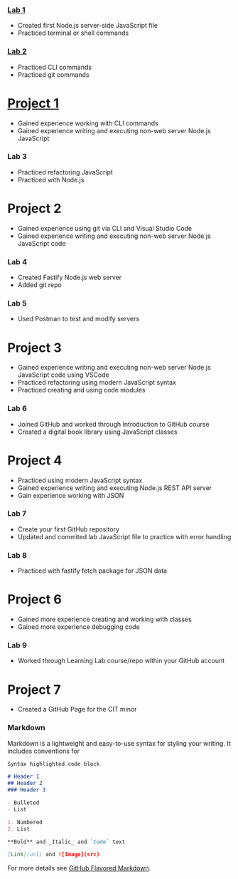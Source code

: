 ### [Lab 1](https://ddebacker-school.github.io/cit281-lab1/)
- Created first Node.js server-side JavaScript file
- Practiced terminal or shell commands

### [Lab 2](https://ddebacker-school.github.io/cit281-lab2/)
- Practiced CLI commands
- Practiced git commands

# [Project 1](https://ddebacker-school.github.io/cit281-p1/) 
- Gained experience working with CLI commands
- Gained experience writing and executing non-web server Node.js JavaScript

### Lab 3
- Practiced refactoring JavaScript
- Practiced with Node.js

# Project 2
- Gained experience using git via CLI and Visual Studio Code
- Gained experience writing and executing non-web server Node.js JavaScript code

### Lab 4
- Created Fastify Node.js web server
- Added git repo

### Lab 5
- Used Postman to test and modify servers

# Project 3
- Gained experience writing and executing non-web server Node.js JavaScript code using VSCode
- Practiced refactoring using modern JavaScript syntax
- Practiced creating and using code modules

### Lab 6
- Joined GitHub and worked through Introduction to GitHub course
- Created a digital book library using JavaScript classes

# Project 4
- Practiced using modern JavaScript syntax
- Gained experience writing and executing Node.js REST API server
- Gain experience working with JSON

### Lab 7
- Create your first GitHub repository
- Updated and commited lab JavaScript file to practice with error handling

### Lab 8
- Practiced with fastify fetch package for JSON data

# Project 6
- Gained more experience creating and working with classes
- Gained more experience debugging code

### Lab 9
-  Worked through Learning Lab course/repo within your GitHub account

# Project 7
- Created a GitHub Page for the CIT minor

### Markdown

Markdown is a lightweight and easy-to-use syntax for styling your writing. It includes conventions for

```markdown
Syntax highlighted code block

# Header 1
## Header 2
### Header 3

- Bulleted
- List

1. Numbered
2. List

**Bold** and _Italic_ and `Code` text

[Link](url) and ![Image](src)
```

For more details see [GitHub Flavored Markdown](https://guides.github.com/features/mastering-markdown/).
